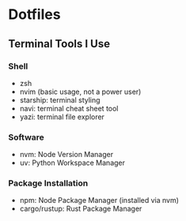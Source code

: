 # Dotfiles

## Terminal Tools I Use

### Shell

- zsh
- nvim (basic usage, not a power user)
- starship: terminal styling
- navi: terminal cheat sheet tool
- yazi: terminal file explorer

### Software

- nvm: Node Version Manager
- uv: Python Workspace Manager

### Package Installation

- npm: Node Package Manager (installed via nvm)
- cargo/rustup: Rust Package Manager

